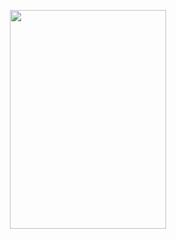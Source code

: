 <p align="center">
<a href="yumiihsz.md">
    <img src="https://cdn.discordapp.com/attachments/970756987488960512/1097621226513498143/FpU-FjtWAAI3E3b.png"
         width="250"
         height="350"></a>
</p>
